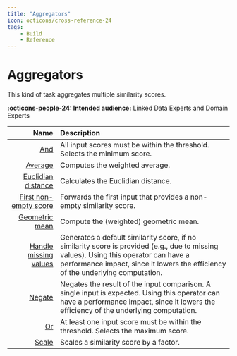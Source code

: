 ```yaml
---
title: "Aggregators"
icon: octicons/cross-reference-24
tags:
    - Build
    - Reference
---
```

# Aggregators
<!-- This file was generated - DO NOT CHANGE IT MANUALLY -->

This kind of task aggregates multiple similarity scores.

**:octicons-people-24: Intended audience:** Linked Data Experts and Domain Experts

|                    Name | Description |
|------------------------:| :--------- |
|[And](min.md) | All input scores must be within the threshold. Selects the minimum score. |
|[Average](average.md) | Computes the weighted average. |
|[Euclidian distance](quadraticMean.md) | Calculates the Euclidian distance. |
|[First non-empty score](firstNonEmpty.md) | Forwards the first input that provides a non-empty similarity score. |
|[Geometric mean](geometricMean.md) | Compute the (weighted) geometric mean. |
|[Handle missing values](handleMissingValues.md) | Generates a default similarity score, if no similarity score is provided (e.g., due to missing values). Using this operator can have a performance impact, since it lowers the efficiency of the underlying computation. |
|[Negate](negate.md) | Negates the result of the input comparison. A single input is expected. Using this operator can have a performance impact, since it lowers the efficiency of the underlying computation. |
|[Or](max.md) | At least one input score must be within the threshold. Selects the maximum score. |
|[Scale](scale.md) | Scales a similarity score by a factor. |
